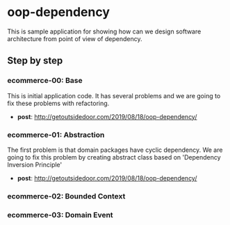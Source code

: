 # oop-dependency

This is sample application for showing how can we design software architecture from point of view of dependency.


## Step by step

### ecommerce-00: Base

This is initial application code. It has several problems and we are going to fix these problems with refactoring.

* **post**: http://getoutsidedoor.com/2019/08/18/oop-dependency/

### ecommerce-01: Abstraction

The first problem is that domain packages have cyclic dependency. We are going to fix this problem by creating abstract class based on 'Dependency Inversion Principle'

* **post**: http://getoutsidedoor.com/2019/08/18/oop-dependency/

### ecommerce-02: Bounded Context

### ecommerce-03: Domain Event

